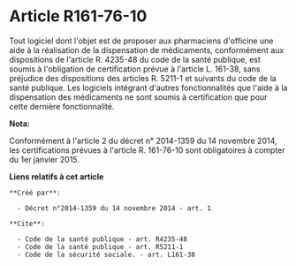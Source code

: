 # Article R161-76-10

Tout logiciel dont l'objet est de proposer aux pharmaciens d'officine une aide à la réalisation de la dispensation de
médicaments, conformément aux dispositions de l'article R. 4235-48 du code de la santé publique, est soumis à l'obligation de
certification prévue à l'article L. 161-38, sans préjudice des dispositions des articles R. 5211-1 et suivants du code de la
santé publique. Les logiciels intégrant d'autres fonctionnalités que l'aide à la dispensation des médicaments ne sont soumis
à certification que pour cette dernière fonctionnalité.

**Nota:**

Conformément à l'article 2 du décret n° 2014-1359 du 14 novembre  2014, les certifications prévues à l'article R. 161-76-10
sont  obligatoires à compter du 1er janvier 2015.

**Liens relatifs à cet article**

	**Créé par**:

	  - Décret n°2014-1359 du 14 novembre 2014 - art. 1

	**Cite**:

	  - Code de la santé publique - art. R4235-48
	  - Code de la santé publique - art. R5211-1
	  - Code de la sécurité sociale. - art. L161-38
